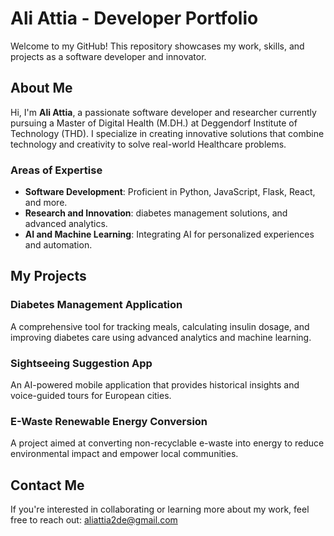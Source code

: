  # Ali Attia - Developer Portfolio

Welcome to my GitHub! This repository showcases my work, skills, and projects as a software developer and innovator.

## About Me

Hi, I'm **Ali Attia**, a passionate software developer and researcher currently pursuing a Master of Digital Health (M.DH.) at Deggendorf Institute of Technology (THD). I specialize in creating innovative solutions that combine technology and creativity to solve real-world Healthcare problems.

### Areas of Expertise

- **Software Development**: Proficient in Python, JavaScript, Flask, React, and more.
- **Research and Innovation**: diabetes management solutions, and advanced analytics.
- **AI and Machine Learning**: Integrating AI for personalized experiences and automation.

## My Projects

### Diabetes Management Application
A comprehensive tool for tracking meals, calculating insulin dosage, and improving diabetes care using advanced analytics and machine learning.

### Sightseeing Suggestion App
An AI-powered mobile application that provides historical insights and voice-guided tours for European cities.

### E-Waste Renewable Energy Conversion
A project aimed at converting non-recyclable e-waste into energy to reduce environmental impact and empower local communities.

## Contact Me

If you're interested in collaborating or learning more about my work, feel free to reach out:
aliattia2de@gmail.com
